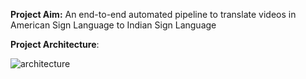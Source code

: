 **Project Aim:** 
An end-to-end automated pipeline to translate videos in American Sign Language to Indian Sign Language

**Project Architecture**:

![architecture](https://github.com/user-attachments/assets/39f10a09-c45c-4015-b62c-9943557fe2df)
